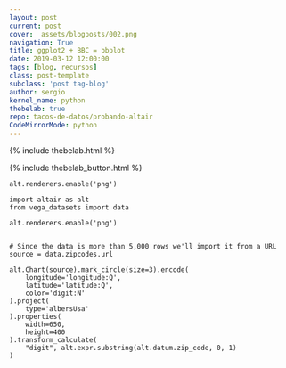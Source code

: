 ```yaml
---
layout: post
current: post
cover:  assets/blogposts/002.png
navigation: True
title: ggplot2 + BBC = bbplot
date: 2019-03-12 12:00:00
tags: [blog, recursos]
class: post-template
subclass: 'post tag-blog'
author: sergio
kernel_name: python
thebelab: true
repo: tacos-de-datos/probando-altair
CodeMirrorMode: python
---
```

<!-- Load Thebelab for interactive widgets -->
{% include thebelab.html %}

{% include thebelab_button.html %}

<pre><code class = 'language-python'>alt.renderers.enable('png')</code></pre>

<pre data-executable="true" data-language="python">
<code class = 'language-python'>import altair as alt
from vega_datasets import data

alt.renderers.enable('png')


# Since the data is more than 5,000 rows we'll import it from a URL
source = data.zipcodes.url

alt.Chart(source).mark_circle(size=3).encode(
    longitude='longitude:Q',
    latitude='latitude:Q',
    color='digit:N'
).project(
    type='albersUsa'
).properties(
    width=650,
    height=400
).transform_calculate(
    "digit", alt.expr.substring(alt.datum.zip_code, 0, 1)
)
</code></pre>
